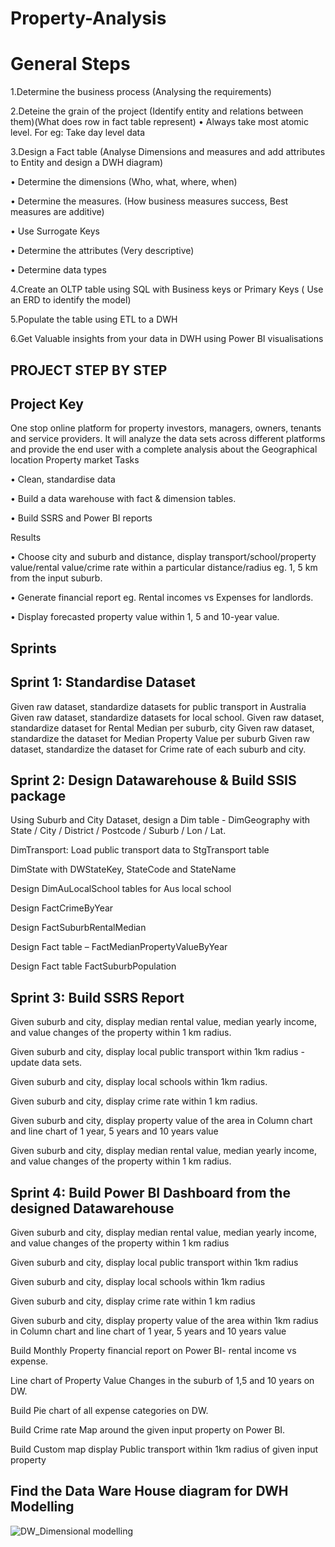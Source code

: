 # Property-Analysis

# General Steps 
1.Determine the business process (Analysing the requirements)


2.Deteine the grain of the project (Identify entity and relations between them)(What does row in fact table represent)
•	Always take most atomic level. For eg: Take day level data


3.Design a Fact table (Analyse Dimensions and measures and add attributes to Entity and design a DWH diagram)

•	Determine the dimensions (Who, what, where, when)

•	Determine the measures. (How business measures success, Best measures are additive)

•	Use Surrogate Keys

•	Determine the attributes (Very descriptive)

•	Determine data types


4.Create an OLTP table using SQL with Business keys or Primary Keys ( Use an ERD to identify the model)


5.Populate the table using ETL to a DWH


6.Get Valuable insights from your data in DWH using Power BI visualisations

PROJECT STEP BY STEP
--------------------
Project Key
----------

One stop online platform for property investors, managers, owners, tenants and service providers. It will analyze the data sets across different platforms and provide the end user with a complete analysis about the Geographical location Property market 
Tasks 

•	Clean, standardise data

•	Build a data warehouse with fact & dimension tables.

•	Build SSRS and Power BI reports

Results

•	Choose city and suburb and distance, display transport/school/property value/rental value/crime rate within a particular distance/radius eg. 1, 5 km from the input suburb.

•	Generate financial report eg. Rental incomes vs Expenses for landlords.

•	Display forecasted property value within 1, 5 and 10-year value.

Sprints
-------
Sprint 1: Standardise Dataset
-----------------------------
Given raw dataset, standardize datasets for public transport in Australia
Given raw dataset, standardize datasets for local school.
Given raw dataset, standardize dataset for Rental Median per suburb, city
Given raw dataset, standardize the dataset for Median Property Value per suburb
Given raw dataset, standardize the dataset for Crime rate of each suburb and city.

Sprint 2: Design Datawarehouse & Build SSIS package
---------------------------------------------------

Using Suburb and City Dataset, design a Dim table - DimGeography with State / City / District / Postcode / Suburb / Lon / Lat.

DimTransport: Load public transport data to StgTransport table

DimState with DWStateKey, StateCode and StateName

Design DimAuLocalSchool tables for Aus local school

Design FactCrimeByYear

Design FactSuburbRentalMedian

Design Fact table – FactMedianPropertyValueByYear

Design Fact table FactSuburbPopulation

Sprint 3: Build SSRS Report
---------------------------

Given suburb and city, display median rental value, median yearly income, and value changes of the property within 1 km radius.

Given suburb and city, display local public transport within 1km radius - update data sets.

Given suburb and city, display local schools within 1km radius.

Given suburb and city, display crime rate within 1 km radius.

Given suburb and city, display property value of the area in Column chart and line chart of 1 year, 5 years and 10 years value

Given suburb and city, display median rental value, median yearly income, and value changes of the property within 1 km radius.


Sprint 4: Build Power BI Dashboard from the designed Datawarehouse
-------------------------------------------------------------------

Given suburb and city, display median rental value, median yearly income, and value changes of the property within 1 km radius

Given suburb and city, display local public transport within 1km radius

Given suburb and city, display local schools within 1km radius

Given suburb and city, display crime rate within 1 km radius

Given suburb and city, display property value of the area within 1km radius in Column chart and line chart of 1 year, 5 years and 10 years value

Build Monthly Property financial report on Power BI- rental income vs expense.

Line chart of Property Value Changes in the suburb of 1,5 and 10 years on DW.

Build Pie chart of all expense categories on DW.

Build Crime rate Map around the given input property on Power BI.

Build Custom map display Public transport within 1km radius of given input property



Find the Data Ware House diagram for DWH Modelling
-------------------------------------------------
![DW_Dimensional modelling](https://user-images.githubusercontent.com/58709774/135181458-aa6f564a-a27d-446d-ac15-6470df8bf5d8.jpg)

